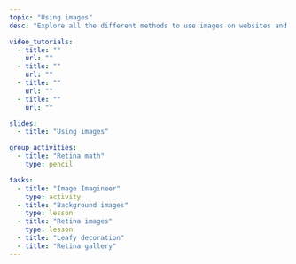 ```yaml
---
topic: "Using images"
desc: "Explore all the different methods to use images on websites and their ramifications."

video_tutorials:
  - title: ""
    url: ""
  - title: ""
    url: ""
  - title: ""
    url: ""
  - title: ""
    url: ""

slides:
  - title: "Using images"

group_activities:
  - title: "Retina math"
    type: pencil

tasks:
  - title: "Image Imagineer"
    type: activity
  - title: "Background images"
    type: lesson
  - title: "Retina images"
    type: lesson
  - title: "Leafy decoration"
  - title: "Retina gallery"
---
```

